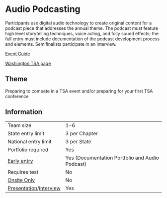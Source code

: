 # Audio Podcasting

Participants use digital audio technology to create original content for a podcast piece that addresses the annual theme. The podcast must feature high level storytelling techniques, voice acting, and folly sound effects; the full entry must include documentation of the podcast development process and elements. Semifinalists participate in an interview.

[Event Guide](https://lwsd.sharepoint.com/:b:/r/sites/GR-JHS-TechnologyStudentAssociation-SCA/Shared%20Documents/23-24/Competition/Event%20Guides/HS%20-%20Audio%20Podcasting.pdf)

[Washington TSA page](https://www.washingtontsa.org/high-school-events/audio-podcasting)

## Theme

Preparing to compete in a TSA event and/or preparing for your first TSA conference

## Information

|                                              |                                                 |
| -------------------------------------------- | ----------------------------------------------- |
| Team size                                    | 1-6                                             |
| State entry limit                            | 3 per Chapter                                   |
| National entry limit                         | 3 per State                                     |
| Portfolio required                           | Yes                                             |
| [Early entry](/#terms)                       | Yes (Documentation Portfolio and Audio Podcast) |
| Requires test                                | No                                              |
| [Onsite Only](/#terms)                       | No                                              |
| [Presentation](/#terms)/[interview](/#terms) | Yes                                             |
